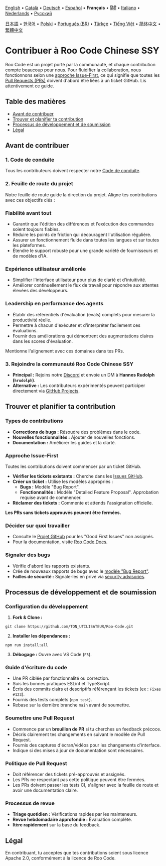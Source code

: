 [English](../../CONTRIBUTING.md) • [Català](../ca/CONTRIBUTING.md) • [Deutsch](../de/CONTRIBUTING.md) • [Español](../es/CONTRIBUTING.md) • <b>Français</b> • [हिंदी](../hi/CONTRIBUTING.md) • [Italiano](../it/CONTRIBUTING.md) • [Nederlands](../nl/CONTRIBUTING.md) • [Русский](../ru/CONTRIBUTING.md)

[日本語](../ja/CONTRIBUTING.md) • [한국어](../ko/CONTRIBUTING.md) • [Polski](../pl/CONTRIBUTING.md) • [Português (BR)](../pt-BR/CONTRIBUTING.md) • [Türkçe](../tr/CONTRIBUTING.md) • [Tiếng Việt](../vi/CONTRIBUTING.md) • [简体中文](../zh-CN/CONTRIBUTING.md) • [繁體中文](../zh-TW/CONTRIBUTING.md)

# Contribuer à Roo Code Chinese SSY

Roo Code est un projet porté par la communauté, et chaque contribution compte beaucoup pour nous. Pour fluidifier la collaboration, nous fonctionnons selon une [approche Issue-First](#approche-issue-first), ce qui signifie que toutes les [Pull Requests (PRs)](#soumettre-une-pull-request) doivent d'abord être liées à un ticket GitHub. Lis attentivement ce guide.

## Table des matières

- [Avant de contribuer](#avant-de-contribuer)
- [Trouver et planifier ta contribution](#trouver-et-planifier-ta-contribution)
- [Processus de développement et de soumission](#processus-de-développement-et-de-soumission)
- [Légal](#légal)

## Avant de contribuer

### 1. Code de conduite

Tous les contributeurs doivent respecter notre [Code de conduite](./CODE_OF_CONDUCT.md).

### 2. Feuille de route du projet

Notre feuille de route guide la direction du projet. Aligne tes contributions avec ces objectifs clés :

### Fiabilité avant tout

- Garantir que l'édition des différences et l'exécution des commandes soient toujours fiables.
- Réduire les points de friction qui découragent l'utilisation régulière.
- Assurer un fonctionnement fluide dans toutes les langues et sur toutes les plateformes.
- Étendre le support robuste pour une grande variété de fournisseurs et de modèles d'IA.

### Expérience utilisateur améliorée

- Simplifier l'interface utilisateur pour plus de clarté et d'intuitivité.
- Améliorer continuellement le flux de travail pour répondre aux attentes élevées des développeurs.

### Leadership en performance des agents

- Établir des référentiels d'évaluation (evals) complets pour mesurer la productivité réelle.
- Permettre à chacun d'exécuter et d'interpréter facilement ces évaluations.
- Fournir des améliorations qui démontrent des augmentations claires dans les scores d'évaluation.

Mentionne l'alignement avec ces domaines dans tes PRs.

### 3. Rejoindre la communauté Roo Code Chinese SSY

- **Principal :** Rejoins notre [Discord](https://discord.gg/roocode) et envoie un DM à **Hannes Rudolph (`hrudolph`)**.
- **Alternative :** Les contributeurs expérimentés peuvent participer directement via [GitHub Projects](https://github.com/orgs/RooVetGit/projects/1).

## Trouver et planifier ta contribution

### Types de contributions

- **Corrections de bugs :** Résoudre des problèmes dans le code.
- **Nouvelles fonctionnalités :** Ajouter de nouvelles fonctions.
- **Documentation :** Améliorer les guides et la clarté.

### Approche Issue-First

Toutes les contributions doivent commencer par un ticket GitHub.

- **Vérifier les tickets existants :** Cherche dans les [Issues GitHub](https://github.com/RooVetGit/Roo-Code/issues).
- **Créer un ticket :** Utilise les modèles appropriés :
    - **Bugs :** Modèle "Bug Report".
    - **Fonctionnalités :** Modèle "Detailed Feature Proposal". Approbation requise avant de commencer.
- **Réclamer des tickets :** Commente et attends l'assignation officielle.

**Les PRs sans tickets approuvés peuvent être fermées.**

### Décider sur quoi travailler

- Consulte le [Projet GitHub](https://github.com/orgs/RooVetGit/projects/1) pour les "Good First Issues" non assignés.
- Pour la documentation, visite [Roo Code Docs](https://github.com/RooVetGit/Roo-Code-Docs).

### Signaler des bugs

- Vérifie d'abord les rapports existants.
- Crée de nouveaux rapports de bugs avec le [modèle "Bug Report"](https://github.com/RooVetGit/Roo-Code/issues/new/choose).
- **Failles de sécurité :** Signale-les en privé via [security advisories](https://github.com/RooVetGit/Roo-Code/security/advisories/new).

## Processus de développement et de soumission

### Configuration du développement

1. **Fork & Clone :**

```
git clone https://github.com/TON_UTILISATEUR/Roo-Code.git
```

2. **Installer les dépendances :**

```
npm run install:all
```

3. **Débogage :** Ouvre avec VS Code (`F5`).

### Guide d'écriture du code

- Une PR ciblée par fonctionnalité ou correction.
- Suis les bonnes pratiques ESLint et TypeScript.
- Écris des commits clairs et descriptifs référençant les tickets (ex : `Fixes #123`).
- Fournis des tests complets (`npm test`).
- Rebase sur la dernière branche `main` avant de soumettre.

### Soumettre une Pull Request

- Commence par un **brouillon de PR** si tu cherches un feedback précoce.
- Décris clairement tes changements en suivant le modèle de Pull Request.
- Fournis des captures d'écran/vidéos pour les changements d'interface.
- Indique si des mises à jour de documentation sont nécessaires.

### Politique de Pull Request

- Doit référencer des tickets pré-approuvés et assignés.
- Les PRs ne respectant pas cette politique peuvent être fermées.
- Les PRs doivent passer les tests CI, s'aligner avec la feuille de route et avoir une documentation claire.

### Processus de revue

- **Triage quotidien :** Vérifications rapides par les mainteneurs.
- **Revue hebdomadaire approfondie :** Évaluation complète.
- **Itère rapidement** sur la base du feedback.

## Légal

En contribuant, tu acceptes que tes contributions soient sous licence Apache 2.0, conformément à la licence de Roo Code.
